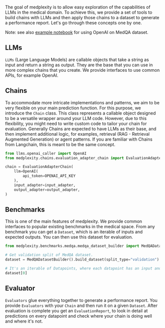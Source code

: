 The goal of medplexity is to allow easy exploration of the capabilities of LLMs in the medical domain. 
To achieve this, we provide a set of tools to build chains with LLMs and then apply those chains to a dataset to generate a performance report. 
Let's go through these concepts one by one.

Note: see also [example notebook](https://github.com/MaksymPetyak/medplexity/blob/main/notebooks/MedQA.ipynb) for using OpenAI on MedQA dataset. 

## LLMs
`LLMs` (Large Language Models) are callable objects that take a string as input and return a string as output. 
They are the base that you can use in more complex chains that you create. 
We provide interfaces to use common APIs, for example OpenAI.

## Chains
To accommodate more intricate implementations and patterns, we aim to be very flexible on your main prediction function. 
For this purpose, we introduce the `Chain` class. 
This class represents a callable object designed to be a versatile wrapper around your LLM code. 
However, due to this flexibility, you might need to write custom code to tailor your chain for evaluation.
Generally Chains are expected to have LLMs as their base, and then implement additional logic, for examples, retrieval (RAG - Retrieval Augmented Generation) or agent patterns.
If you are familiar with Chains from Langchain, this is meant to be the same concept.


```python
from llms.openai_caller import OpenAI
from medplexity.chains.evaluation_adapter_chain import EvaluationAdapterChain

chain = EvaluationAdapterChain(
    llm=OpenAI(
        api_token=OPENAI_API_KEY
    ),
    input_adapter=input_adapter,
    output_adapter=output_adapter,
)
```

## Benchmarks
This is one of the main features of medplexity. 
We provide common interfaces to popular existing benchmarks in the medical space.
From any benchmark you can get a `Dataset`, which is an iterable of inputs and expected outputs.
You can then use this dataset for evaluation. 

```python
from medplexity.benchmarks.medqa.medqa_dataset_builder import MedQADatasetBuilder

# Get validation split of MedQA dataset.
dataset = MedQADatasetBuilder().build_dataset(split_type="validation")

# It's an iterable of Datapoints, where each datapoint has an input and an expected output, as well as any other metadata.
dataset[0]
```

## Evaluator
`Evaluators` glue everything together to generate a performance report.
You provide `Evaluators` with your `Chain` and then run it on a given `Dataset`.
After evaluation is complete you get an `EvaluationReport`, to look in detail at predictions on every datapoint and check where your chain is doing well and where it's not.